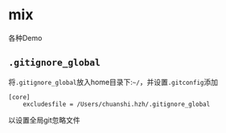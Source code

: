 # mix

各种Demo

## `.gitignore_global`

将`.gitignore_global`放入home目录下:`~/`，并设置`.gitconfig`添加

```shell
[core]
    excludesfile = /Users/chuanshi.hzh/.gitignore_global
```

以设置全局git忽略文件

